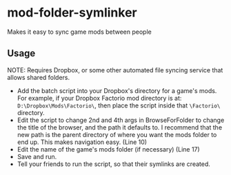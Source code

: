 # mod-folder-symlinker
Makes it easy to sync game mods between people

## Usage
NOTE: Requires Dropbox, or some other automated file syncing service that allows shared folders.

- Add the batch script into your Dropbox's directory for a game's mods. For example, if your Dropbox Factorio mod directory is at: `D:\Dropbox\Mods\Factorio\`, then place the script inside that `\Factorio\` directory.
- Edit the script to change 2nd and 4th args in BrowseForFolder to change the title of the browser, and the path it defaults to. I recommend that the new path is the parent directory of where you want the mods folder to end up. This makes navigation easy. (Line 10)
- Edit the name of the game's mods folder (if necessary) (Line 17)
- Save and run.
- Tell your friends to run the script, so that their symlinks are created.
